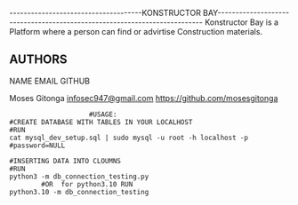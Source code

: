 
-------------------------------------KONSTRUCTOR BAY--------------------------------------------------------------------------
Konstructor Bay is a Platform where a person can find or advirtise Construction materials. 

AUTHORS
------
NAME                   EMAIL                   GITHUB

Moses Gitonga  infosec947@gmail.com  <https://github.com/mosesgitonga>

                        #USAGE:
    #CREATE DATABASE WITH TABLES IN YOUR LOCALHOST
    #RUN
    cat mysql_dev_setup.sql | sudo mysql -u root -h localhost -p  #password=NULL

    #INSERTING DATA INTO CLOUMNS
    #RUN
    python3 -m db_connection_testing.py
            #OR  for python3.10 RUN 
    python3.10 -m db_connection_testing
        
